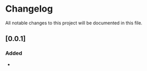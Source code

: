 # Changelog

All notable changes to this project will be documented in this file.

## [0.0.1]

### Added

- 
